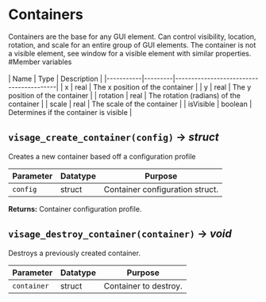 # Containers
Containers are the base for any GUI element. Can control visibility, location, rotation, and scale for an entire group of GUI elements. The container is not a visible element, see window for a visible element with similar properties. <br>
#Member variables <br><br>
 | Name      | Type    | Description                             |
 |-----------|---------|-----------------------------------------|
 | x         | real    | The x position of the container         |
 | y         | real    | The y position of the container         |
 | rotation  | real    | The rotation (radians) of the container |
 | scale     | real    | The scale of the container              |
 | isVisible | boolean | Determines if the container is visible  |

## `visage_create_container(config)` → *struct*
Creates a new container based off a configuration profile

| Parameter | Datatype  | Purpose |
|-----------|-----------|---------|
|`config` |struct |Container configuration struct. |

**Returns:** Container configuration profile.

## `visage_destroy_container(container)` → *void*
Destroys a previously created container.

| Parameter | Datatype  | Purpose |
|-----------|-----------|---------|
|`container` |struct |Container to destroy. |
